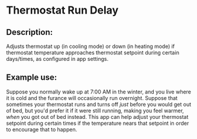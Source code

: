 # Thermostat Run Delay

## Description:
Adjusts thermostat up (in cooling mode) or down (in heating mode) if thermostat temperature approaches thermostat setpoint during certain days/times, as configured in app settings.

## Example use:
Suppose you normally wake up at 7:00 AM in the winter, and you live where it is cold and the furance will occasionally run overnight. Suppose that sometimes your thermostat runs and turns off *just* before you would get out of bed, but you'd prefer it if it were still running, making you feel warmer, *when* you got out of bed instead. This app can help adjust your thermostat setpoint during certain times if the temperature nears that setpoint in order to encourage that to happen.
